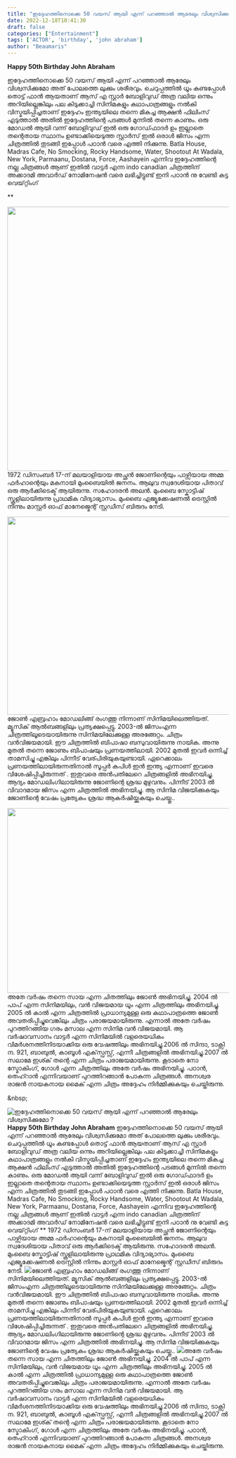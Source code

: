 ```yaml
---
title: "ഇദ്ദേഹത്തിനൊക്കെ 50 വയസ് ആയി എന്ന് പറഞ്ഞാൽ ആരേലും വിശ്വസിക്കുമോ ?"
date: 2022-12-18T10:41:30
draft: false
categories: ["Entertainment"]
tags: ['ACTOR', 'birthday', 'john abraham']
author: "Beaumaris"
---
```


<strong>Happy 50th Birthday John Abraham</strong>

ഇദ്ദേഹത്തിനൊക്കെ 50 വയസ് ആയി എന്ന് പറഞ്ഞാൽ ആരേലും വിശ്വസിക്കുമോ അത് പോലത്തെ ലുക്കും ശരീരവും. ചെറുപ്പത്തിൽ ധൂം കണ്ടപ്പോൾ തൊട്ട് ഫാൻ ആയതാണ് ആസ് എ സ്റ്റാർ ബോളിവുഡ് അത്ര വലിയ ഒന്നും അറിയില്ലെങ്കിലും പല കിടുക്കാച്ചി സിനിമകളും കഥാപാത്രങ്ങളും നൽകി വിസ്മയിപ്പിച്ചതാണ് ഇദ്ദേഹം ഇന്ത്യയിലെ തന്നെ മികച്ച ആക്ഷൻ ഫിലിംസ് എടുത്താൽ അതിൽ ഇദ്ദേഹത്തിന്റെ പടങ്ങൾ മുന്നിൽ തന്നെ കാണും. ഒരു മോഡൽ ആയി വന്ന് ബോളിവുഡ് ഇൽ ഒരു ഗോഡ്ഫാദർ ഉം ഇല്ലാതെ തന്റെതായ സ്ഥാനം ഉണ്ടാക്കിയെടുത്ത സ്റ്റാർസ് ഇൽ ഒരാൾ ജിസം എന്ന ചിത്രത്തിൽ തുടങ്ങി ഇപ്പോൾ പഠാൻ വരെ എത്തി നിക്കുന്നു. Batla House, Madras Cafe, No Smocking, Rocky Handsome, Water, Shootout At Wadala, New York, Parmaanu, Dostana, Force, Aashayein എന്നിവ ഇദ്ദേഹത്തിന്റെ നല്ല ചിത്രങ്ങൾ ആണ് ഇതിൽ വാട്ടർ എന്ന indo canadian ചിത്രത്തിന് അക്കാദമി അവാർഡ് നോമിനേഷൻ വരെ ലഭിച്ചിട്ടുണ്ട് ഇനി പഠാൻ നു വേണ്ടി കട്ട വെയ്റ്റിംഗ്

**

<img class="size-large wp-image-367385 aligncenter" src="https://cdn.boolokam.com/articles/2022/12/dqdddfff-1024x768.webp" alt="" width="800" height="600" />1972 ഡിസംബർ 17-ന് മലയാളിയായ അച്ഛൻ ജോണിന്റെയും പാഴ്സിയായ അമ്മ ഫർഹാന്റെയും മകനായി മുംബൈയിൽ ജനനം. ആലുവ സ്വദേശിയായ പിതാവ് ഒരു ആർക്കിടെക്ട് ആയിരുന്നു. സഹോദരൻ അലൻ. മുംബൈ സ്കോട്ടിഷ് സ്കൂളിലായിരുന്നു പ്രാഥമിക വിദ്യാഭ്യാസം. മുംബൈ എജ്യൂക്കേഷണൽ ട്രെസ്റ്റിൽ നിന്നും മാസ്റ്റർ ഓഫ് മാനേജ്മെന്റ് സ്റ്റഡീസ് ബിരുദം നേടി.

<img class="size-full wp-image-367386 aligncenter" src="https://cdn.boolokam.com/articles/2022/12/dqdqff.jpg" alt="" width="620" height="450" />ജോൺ എബ്രഹാം മോഡലിങ്ങ് രംഗത്തു നിന്നാണ് സിനിമയിലെത്തിയത്. മ്യൂസിക് ആൽബങ്ങളിലും പ്രത്യക്ഷപ്പെട്ടു. 2003-ൽ ജിസംഎന്ന ചിത്രത്തിലൂടെയായിരുന്നു സിനിമയിലേക്കുള്ള അരങ്ങേറ്റം. ചിത്രം വൻവിജയമായി. ഈ ചിത്രത്തിൽ ബിപാഷാ ബസുവായിരുന്നു നായിക. അന്നു മുതൽ തന്നെ ജോണും ബിപാഷയും പ്രണയത്തിലായി. 2002 മുതൽ ഇവർ ഒന്നിച്ച് താമസിച്ചു എങ്കിലും പിന്നീട് വേര്പിരിയുകയുണ്ടായി. ഏറെക്കാലം പ്രണയത്തിലായിരുന്നതിനാൽ സൂപ്പർ കപിൾ ഇൻ ഇന്ത്യ എന്നാണ് ഇവരെ വിശേഷിപ്പിച്ചിരുന്നത് . ഇതുവരെ അൻപതിലേറെ ചിത്രങ്ങളിൽ അഭിനയിച്ചു. ആദ്യം മോഡലിം‌ഗിലായിരുന്നു ജോണിന്റെ ശ്രദ്ധ മുഴുവനും. പിന്നീട് 2003 ൽ വിവാദമായ ജിസം എന്ന ചിത്രത്തിൽ അഭിനയിച്ചു. ആ സിനിമ വിജയിക്കുകയും ജോണിന്റെ വേഷം പ്രത്യേകം ശ്രദ്ധ ആകർഷിയ്ക്കുകയും ചെയ്തു..

<img class="size-large wp-image-367388 aligncenter" src="https://cdn.boolokam.com/articles/2022/12/qqffqff-1024x538.jpg" alt="" width="800" height="420" />അതേ വർഷം തന്നെ സായ എന്ന ചിതത്തിലും ജോൺ അഭിനയിച്ചു. 2004 ൽ പാപ് എന്ന സിനിമയിലും, വൻ വിജയമായ ധൂം എന്ന ചിത്രത്തിലും അഭിനയിച്ചു. 2005 ൽ കാൽ എന്ന ചിത്രത്തിൽ പ്രാധാന്യമുള്ള ഒരു കഥാപാത്രത്തെ ജോൺ അവതരിപ്പിച്ചുവെങ്കിലും ചിത്രം പരാജയമായിരുന്നു. എന്നാൽ അതേ വർഷം പുറത്തിറങ്ങിയ ഗരം മസാല എന്ന സിനിമ വൻ വിജയമായി. ആ വർഷാവസാനം വാട്ടർ എന്ന സിനിമയിൽ വളരെയധികം വിമർശനത്തിനിടയാക്കിയ ഒരു വേഷത്തിലും അഭിനയിച്ചു.2006 ൽ സിന്ദാ, ടാക്സി ന. 921, ബാബുൽ, കാബൂൾ എക്‌സ്പ്രസ്സ്, എന്നീ ചിത്രങ്ങളിൽ അഭിനയിച്ചു.2007 ൽ സലാമേ ഇശ്ക് തന്റെ എന്ന ചിത്രം പരാജയമായിരുന്നു. കൂടാതെ നോ സ്മോകിം‌ഗ്, ഗോൾ എന്ന ചിത്രത്തിലും അതേ വർഷം അഭിനയിച്ചു. പഠാൻ, തെഹ്റാൻ എന്നിവയാണ് പുറത്തിറങ്ങാൻ പോകുന്ന ചിത്രങ്ങൾ. അനശ്വര രാജൻ നായകനായ മൈക് എന്ന ചിത്രം അദ്ദേഹം നിർമ്മിക്കുകയും ചെയ്തിരുന്നു.

&amp;nbsp;


![ഇദ്ദേഹത്തിനൊക്കെ 50 വയസ് ആയി എന്ന് പറഞ്ഞാൽ ആരേലും വിശ്വസിക്കുമോ ?](https://cdn.boolokam.com/articles/2022/12/dqdddfff-1024x768.webp)**Happy 50th Birthday John Abraham** ഇദ്ദേഹത്തിനൊക്കെ 50 വയസ് ആയി എന്ന് പറഞ്ഞാൽ ആരേലും വിശ്വസിക്കുമോ അത് പോലത്തെ ലുക്കും ശരീരവും. ചെറുപ്പത്തിൽ ധൂം കണ്ടപ്പോൾ തൊട്ട് ഫാൻ ആയതാണ് ആസ് എ സ്റ്റാർ ബോളിവുഡ് അത്ര വലിയ ഒന്നും അറിയില്ലെങ്കിലും പല കിടുക്കാച്ചി സിനിമകളും കഥാപാത്രങ്ങളും നൽകി വിസ്മയിപ്പിച്ചതാണ് ഇദ്ദേഹം ഇന്ത്യയിലെ തന്നെ മികച്ച ആക്ഷൻ ഫിലിംസ് എടുത്താൽ അതിൽ ഇദ്ദേഹത്തിന്റെ പടങ്ങൾ മുന്നിൽ തന്നെ കാണും. ഒരു മോഡൽ ആയി വന്ന് ബോളിവുഡ് ഇൽ ഒരു ഗോഡ്ഫാദർ ഉം ഇല്ലാതെ തന്റെതായ സ്ഥാനം ഉണ്ടാക്കിയെടുത്ത സ്റ്റാർസ് ഇൽ ഒരാൾ ജിസം എന്ന ചിത്രത്തിൽ തുടങ്ങി ഇപ്പോൾ പഠാൻ വരെ എത്തി നിക്കുന്നു. Batla House, Madras Cafe, No Smocking, Rocky Handsome, Water, Shootout At Wadala, New York, Parmaanu, Dostana, Force, Aashayein എന്നിവ ഇദ്ദേഹത്തിന്റെ നല്ല ചിത്രങ്ങൾ ആണ് ഇതിൽ വാട്ടർ എന്ന indo canadian ചിത്രത്തിന് അക്കാദമി അവാർഡ് നോമിനേഷൻ വരെ ലഭിച്ചിട്ടുണ്ട് ഇനി പഠാൻ നു വേണ്ടി കട്ട വെയ്റ്റിംഗ് ** 1972 ഡിസംബർ 17-ന് മലയാളിയായ അച്ഛൻ ജോണിന്റെയും പാഴ്സിയായ അമ്മ ഫർഹാന്റെയും മകനായി മുംബൈയിൽ ജനനം. ആലുവ സ്വദേശിയായ പിതാവ് ഒരു ആർക്കിടെക്ട് ആയിരുന്നു. സഹോദരൻ അലൻ. മുംബൈ സ്കോട്ടിഷ് സ്കൂളിലായിരുന്നു പ്രാഥമിക വിദ്യാഭ്യാസം. മുംബൈ എജ്യൂക്കേഷണൽ ട്രെസ്റ്റിൽ നിന്നും മാസ്റ്റർ ഓഫ് മാനേജ്മെന്റ് സ്റ്റഡീസ് ബിരുദം നേടി. ![](https://cdn.boolokam.com/articles/2022/12/dqdqff.jpg)ജോൺ എബ്രഹാം മോഡലിങ്ങ് രംഗത്തു നിന്നാണ് സിനിമയിലെത്തിയത്. മ്യൂസിക് ആൽബങ്ങളിലും പ്രത്യക്ഷപ്പെട്ടു. 2003-ൽ ജിസംഎന്ന ചിത്രത്തിലൂടെയായിരുന്നു സിനിമയിലേക്കുള്ള അരങ്ങേറ്റം. ചിത്രം വൻവിജയമായി. ഈ ചിത്രത്തിൽ ബിപാഷാ ബസുവായിരുന്നു നായിക. അന്നു മുതൽ തന്നെ ജോണും ബിപാഷയും പ്രണയത്തിലായി. 2002 മുതൽ ഇവർ ഒന്നിച്ച് താമസിച്ചു എങ്കിലും പിന്നീട് വേര്പിരിയുകയുണ്ടായി. ഏറെക്കാലം പ്രണയത്തിലായിരുന്നതിനാൽ സൂപ്പർ കപിൾ ഇൻ ഇന്ത്യ എന്നാണ് ഇവരെ വിശേഷിപ്പിച്ചിരുന്നത് . ഇതുവരെ അൻപതിലേറെ ചിത്രങ്ങളിൽ അഭിനയിച്ചു. ആദ്യം മോഡലിം‌ഗിലായിരുന്നു ജോണിന്റെ ശ്രദ്ധ മുഴുവനും. പിന്നീട് 2003 ൽ വിവാദമായ ജിസം എന്ന ചിത്രത്തിൽ അഭിനയിച്ചു. ആ സിനിമ വിജയിക്കുകയും ജോണിന്റെ വേഷം പ്രത്യേകം ശ്രദ്ധ ആകർഷിയ്ക്കുകയും ചെയ്തു.. ![](https://cdn.boolokam.com/articles/2022/12/qqffqff-1024x538.jpg)അതേ വർഷം തന്നെ സായ എന്ന ചിതത്തിലും ജോൺ അഭിനയിച്ചു. 2004 ൽ പാപ് എന്ന സിനിമയിലും, വൻ വിജയമായ ധൂം എന്ന ചിത്രത്തിലും അഭിനയിച്ചു. 2005 ൽ കാൽ എന്ന ചിത്രത്തിൽ പ്രാധാന്യമുള്ള ഒരു കഥാപാത്രത്തെ ജോൺ അവതരിപ്പിച്ചുവെങ്കിലും ചിത്രം പരാജയമായിരുന്നു. എന്നാൽ അതേ വർഷം പുറത്തിറങ്ങിയ ഗരം മസാല എന്ന സിനിമ വൻ വിജയമായി. ആ വർഷാവസാനം വാട്ടർ എന്ന സിനിമയിൽ വളരെയധികം വിമർശനത്തിനിടയാക്കിയ ഒരു വേഷത്തിലും അഭിനയിച്ചു.2006 ൽ സിന്ദാ, ടാക്സി ന. 921, ബാബുൽ, കാബൂൾ എക്‌സ്പ്രസ്സ്, എന്നീ ചിത്രങ്ങളിൽ അഭിനയിച്ചു.2007 ൽ സലാമേ ഇശ്ക് തന്റെ എന്ന ചിത്രം പരാജയമായിരുന്നു. കൂടാതെ നോ സ്മോകിം‌ഗ്, ഗോൾ എന്ന ചിത്രത്തിലും അതേ വർഷം അഭിനയിച്ചു. പഠാൻ, തെഹ്റാൻ എന്നിവയാണ് പുറത്തിറങ്ങാൻ പോകുന്ന ചിത്രങ്ങൾ. അനശ്വര രാജൻ നായകനായ മൈക് എന്ന ചിത്രം അദ്ദേഹം നിർമ്മിക്കുകയും ചെയ്തിരുന്നു. &nbsp;
